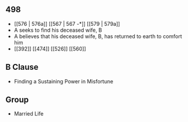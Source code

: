 ## 498
- [[576 | 576a]] [[567 | 567 -*]] [[579 | 579a]] 
- A seeks to find his deceased wife, B
- A believes that his deceased wife, B, has returned to earth to comfort him
- [[392]] [[474]] [[526]] [[560]] 

## B Clause
- Finding a Sustaining Power in Misfortune

## Group
- Married Life

